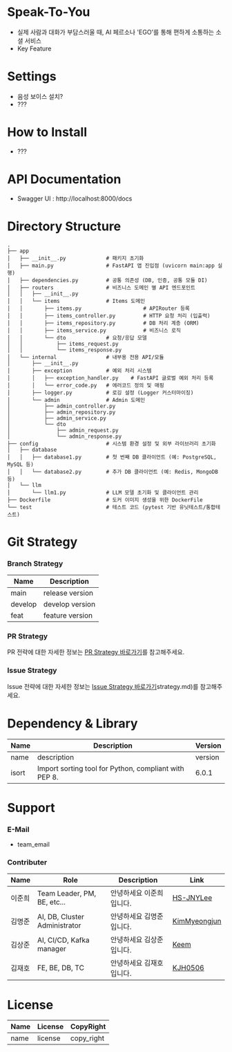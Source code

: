 # Speak-To-You
- 실제 사람과 대화가 부담스러울 때, AI 페르소나 'EGO'를 통해 편하게 소통하는 소셜 서비스
- Key Feature

# Settings
- 음성 보이스 설치?
- ???

# How to Install
- ???

# API Documentation
- Swagger UI : http://localhost:8000/docs

# Directory Structure
```
.
├── app
│   ├── __init__.py			    # 패키지 초기화
│   ├── main.py			        # FastAPI 앱 진입점 (uvicorn main:app 실행)
│   ├── dependencies.py		    # 공통 의존성 (DB, 인증, 공통 모듈 DI)
│   ├── routers			        # 비즈니스 도메인 별 API 엔드포인트
│   │   ├── __init__.py
│   │   └── items			    # Items 도메인
│   │	    ├── items.py		            # APIRouter 등록
│   │	    ├── items_controller.py	        # HTTP 요청 처리 (입출력)
│   │	    ├── items_repository.py	        # DB 처리 계층 (ORM)
│   │       ├── items_service.py	        # 비즈니스 로직
│   │	    └── dto			    # 요청/응답 모델
│   │		    ├── items_request.py
│   │		    └── items_response.py
│   └── internal				# 내부용 전용 API/모듈
│		├── __init__.py
│		├── exception			# 예외 처리 시스템
│		│	├── exception_handler.py	# FastAPI 글로벌 예외 처리 등록
│		│	└── error_code.py	# 에러코드 정의 및 매핑
│		├── logger.py			# 로깅 설정 (Logger 커스터마이징)
│		└── admin			    # Admin 도메인
│			├── admin_controller.py
│			├── admin_repository.py
│	   		├── admin_service.py
│			└── dto
│				├── admin_request.py
│				└── admin_response.py
├── config                      # 시스템 환경 설정 및 외부 라이브러리 초기화
│	├── database
│	│	├── database1.py		# 첫 번째 DB 클라이언트 (예: PostgreSQL, MySQL 등)
│	│	└── database2.py		# 추가 DB 클라이언트 (예: Redis, MongoDB 등)
│	└── llm
│		└── llm1.py			    # LLM 모델 초기화 및 클라이언트 관리
├── Dockerfile					# 도커 이미지 생성을 위한 DockerFile
└── test					    # 테스트 코드 (pytest 기반 유닛테스트/통합테스트)
```

# Git Strategy
### Branch Strategy
| Name    | Description      |
|---------|------------------|
| main    | release version  |
| develop | develop version  |
| feat    | feature version  |

### PR Strategy
PR 전략에 대한 자세한 정보는 [PR Strategy 바로가기](docs/pr_strategy.md)를 참고해주세요.

### Issue Strategy
Issue 전략에 대한 자세한 정보는 [Issue Strategy 바로가기](docs/issue)strategy.md)를 참고해주세요.

# Dependency & Library
| Name  | Description                                           | Version |
|-------|-------------------------------------------------------|---------|
| name  | description                                           | version |
| isort | Import sorting tool for Python, compliant with PEP 8. | 6.0.1   |

# Support
### E-Mail
- team_email

### Contributer
| Name | Role                          | Description   | Link                                         |
|------|-------------------------------|---------------|----------------------------------------------|
| 이준희  | Team Leader, PM, BE, etc...   | 안녕하세요 이준희입니다. | [HS-JNYLee](https://github.com/HS-JNYLee)    |
| 김명준  | AI, DB, Cluster Administrator | 안녕하세요 김명준입니다. | [KimMyeongjun](https://github.com/gomj-repo) |
| 김상준  | AI, CI/CD, Kafka manager      | 안녕하세요 김상준입니다. | [Keem](https://github.com/6-keem)            |
| 김재호  | FE, BE, DB, TC                | 안녕하세요 김재호입니다. | [KJH0506](https://github.com/KJH0506)        |

# License
| Name | License | CopyRight  |
|------|---------|------------|
| name | license | copy_right |